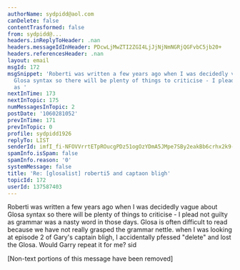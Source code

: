 ```yaml
---
authorName: sydpidd@aol.com
canDelete: false
contentTrasformed: false
from: sydpidd@...
headers.inReplyToHeader: .nan
headers.messageIdInHeader: PDcwLjMwZTI2ZGI4LjJjNjNmNGRjQGFvbC5jb20+
headers.referencesHeader: .nan
layout: email
msgId: 172
msgSnippet: 'Roberti was written a few years ago when I was decidedly vague about
  Glosa syntax so there will be plenty of things to criticise - I plead not guilty
  as '
nextInTime: 173
nextInTopic: 175
numMessagesInTopic: 2
postDate: '1060281052'
prevInTime: 171
prevInTopic: 0
profile: sydpidd1926
replyTo: LIST
senderId: imfI_fi-NFOVVrrtETpROucgPDz51ogOzYDmA5JMpe7SBy2eakBb6crhx2k9-L9_hWUXCt9X
spamInfo.isSpam: false
spamInfo.reason: '0'
systemMessage: false
title: 'Re: [glosalist] roberti5 and captaon bligh'
topicId: 172
userId: 137587403
---
```


Roberti was written a few years ago when I was decidedly vague about Glosa 
syntax so there will be plenty of things to criticise - I plead not guilty as 
grammar was a nasty word in those days. Glosa is often difficult to read because 
we have not really grasped the grammar nettle. 
when I was looking at episode 2 of Gary's captain bligh, I accidentally 
pfessed "delete" and lost the Glosa. Would Garry repeat it for me?
sid


[Non-text portions of this message have been removed]


